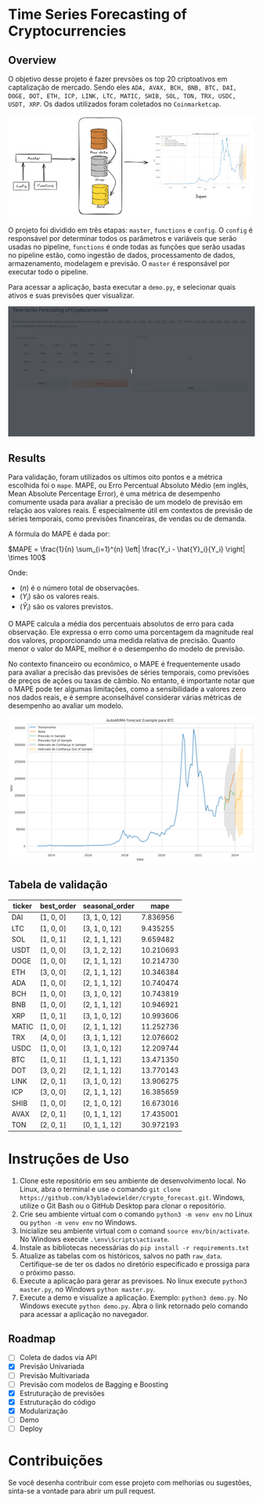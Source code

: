 # Time Series Forecasting of Cryptocurrencies

## Overview
O objetivo desse projeto é fazer prevsões os top 20 criptoativos em captalização de mercado. Sendo eles ```ADA, AVAX, BCH, BNB, BTC, DAI, DOGE, DOT, ETH, ICP, LINK, LTC, MATIC, SHIB, SOL, TON, TRX, USDC, USDT, XRP```. Os dados utilizados foram coletados no ```Coinmarketcap```.

<img src="framework.png">

O projeto foi dividido em três etapas: ```master```, ```functions``` e ```config```. O ```config``` é responsável por determinar todos os parâmetros e variáveis que serão usadas no pipeline, ```functions``` é onde todas as funções que serão usadas no pipeline estão, como ingestão de dados, processamento de dados, armazenamento, modelagem e previsão. O ```master``` é responsável por executar todo o pipeline.

Para acessar a aplicação, basta executar a ```demo.py```, e selecionar quais ativos e suas previsões quer visualizar.

<img src="demo.gif"> 

## Results
Para validação, foram utilizados os ultimos oito pontos e a métrica escolhida foi o ```mape```. MAPE, ou Erro Percentual Absoluto Médio (em inglês, Mean Absolute Percentage Error), é uma métrica de desempenho comumente usada para avaliar a precisão de um modelo de previsão em relação aos valores reais. É especialmente útil em contextos de previsão de séries temporais, como previsões financeiras, de vendas ou de demanda.

A fórmula do MAPE é dada por:

$MAPE = \frac{1}{n} \sum_{i=1}^{n} \left| \frac{Y_i - \hat{Y}_i}{Y_i} \right| \times 100$

Onde:
- $(n)$ é o número total de observações.
- $(Y_i)$ são os valores reais.
- $(\hat{Y}_i)$ são os valores previstos.

O MAPE calcula a média dos percentuais absolutos de erro para cada observação. Ele expressa o erro como uma porcentagem da magnitude real dos valores, proporcionando uma medida relativa de precisão. Quanto menor o valor do MAPE, melhor é o desempenho do modelo de previsão.

No contexto financeiro ou econômico, o MAPE é frequentemente usado para avaliar a precisão das previsões de séries temporais, como previsões de preços de ações ou taxas de câmbio. No entanto, é importante notar que o MAPE pode ter algumas limitações, como a sensibilidade a valores zero nos dados reais, e é sempre aconselhável considerar várias métricas de desempenho ao avaliar um modelo.

<img src="evaluation.png">

## Tabela de validação

| ticker | best_order | seasonal_order | mape      |
|--------|------------|-----------------|-----------|
| DAI    | [1, 0, 0]  | [3, 1, 0, 12]   | 7.836956  |
| LTC    | [1, 0, 0]  | [3, 1, 0, 12]   | 9.435255  |
| SOL    | [1, 0, 1]  | [2, 1, 1, 12]   | 9.659482  |
| USDT   | [1, 0, 0]  | [3, 1, 2, 12]   | 10.210693 |
| DOGE   | [1, 0, 0]  | [2, 1, 1, 12]   | 10.214730 |
| ETH    | [3, 0, 0]  | [2, 1, 1, 12]   | 10.346384 |
| ADA    | [1, 0, 0]  | [2, 1, 1, 12]   | 10.740474 |
| BCH    | [1, 0, 0]  | [3, 1, 0, 12]   | 10.743819 |
| BNB    | [1, 0, 0]  | [2, 1, 1, 12]   | 10.946921 |
| XRP    | [1, 0, 1]  | [3, 1, 0, 12]   | 10.993606 |
| MATIC  | [1, 0, 0]  | [2, 1, 1, 12]   | 11.252736 |
| TRX    | [4, 0, 0]  | [3, 1, 1, 12]   | 12.076602 |
| USDC   | [1, 0, 0]  | [3, 1, 0, 12]   | 12.209744 |
| BTC    | [1, 0, 1]  | [1, 1, 1, 12]   | 13.471350 |
| DOT    | [3, 0, 2]  | [2, 1, 1, 12]   | 13.770143 |
| LINK   | [2, 0, 1]  | [3, 1, 0, 12]   | 13.906275 |
| ICP    | [3, 0, 0]  | [2, 1, 1, 12]   | 16.385659 |
| SHIB   | [1, 0, 0]  | [2, 1, 0, 12]   | 16.673016 |
| AVAX   | [2, 0, 1]  | [0, 1, 1, 12]   | 17.435001 |
| TON    | [2, 0, 1]  | [0, 1, 1, 12]   | 30.972193 |

# Instruções de Uso
1. Clone este repositório em seu ambiente de desenvolvimento local. No Linux, abra o terminal e use o comando `git clone https://github.com/k3ybladewielder/crypto_forecast.git`. Windows, utilize o Git Bash ou o GitHub Desktop para clonar o repositório.
2. Crie seu ambiente virtual com o comando ```python3 -m venv env``` no Linux ou `python -m venv env` no Windows.
3. Inicialize seu ambiente virtual com o comand ```source env/bin/activate```. No Windows execute `.\env\Scripts\activate`.
4. Instale as bibliotecas necessárias do ```pip install -r requirements.txt```
5. Atualize as tabelas com os históricos, salvos no path `raw_data`. Certifique-se de ter os dados no diretório especificado e prossiga para o próximo passo.
6. Execute a aplicação para gerar as previsoes. No linux execute ```python3 master.py```, no Windows `python master.py`.
7. Execute a demo e visualize a aplicação. Exemplo: ```python3 demo.py```. No Windows execute `python demo.py`. Abra o link retornado pelo comando para acessar a aplicação no navegador.

## Roadmap
- [ ] Coleta de dados via API
- [X] Previsão Univariada
- [ ] Previsão Multivariada
- [ ] Previsão com modelos de Bagging e Boosting
- [X] Estruturação de previsões
- [X] Estruturação do código
- [X] Modularização
- [ ] Demo
- [ ] Deploy

# Contribuições
Se você desenha contribuir com esse projeto com melhorias ou sugestões, sinta-se a vontade para abrir um pull request.

